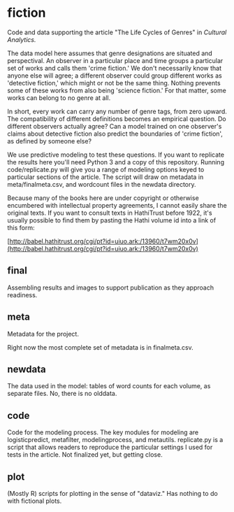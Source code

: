 fiction
=======

Code and data supporting the article "The Life Cycles of Genres" in _Cultural Analytics._ 

The data model here assumes that genre designations are situated and perspectival. An observer in a particular place and time groups a particular set of works and calls them 'crime fiction.' We don't necessarily know that anyone else will agree; a different observer could group different works as 'detective fiction,' which might or not be the same thing. Nothing prevents some of these works from also being 'science fiction.' For that matter, some works can belong to no genre at all.

In short, every work can carry any number of genre tags, from zero upward. The compatibility of different definitions becomes an empirical question. Do different observers actually agree? Can a model trained on one observer's claims about detective fiction also predict the boundaries of 'crime fiction', as defined by someone else?

We use predictive modeling to test these questions. If you want to replicate the results here you'll need Python 3 and a copy of this repository. Running code/replicate.py will give you a range of modeling options keyed to particular sections of the article. The script will draw on metadata in meta/finalmeta.csv, and wordcount files in the newdata directory.

Because many of the books here are under copyright or otherwise encumbered with intellectual property agreements, I cannot easily share the original texts. If you want to consult texts in HathiTrust before 1922, it's usually possible to find them by pasting the Hathi volume id into a link of this form:

[http://babel.hathitrust.org/cgi/pt?id=uiuo.ark:/13960/t7wm20x0v](http://babel.hathitrust.org/cgi/pt?id=uiuo.ark:/13960/t7wm20x0v)

final
----
Assembling results and images to support publication as they approach readiness.

meta
----
Metadata for the project.

Right now the most complete set of metadata is in finalmeta.csv. 

newdata
----
The data used in the model: tables of word counts for each volume, as separate files. No, there is no olddata.

code
----
Code for the modeling process. The key modules for modeling are logisticpredict, metafilter, modelingprocess, and metautils. replicate.py is a script that allows readers to reproduce the particular settings I used for tests in the article. Not finalized yet, but getting close.

plot
----
(Mostly R) scripts for plotting in the sense of "dataviz." Has nothing to do with fictional plots.

